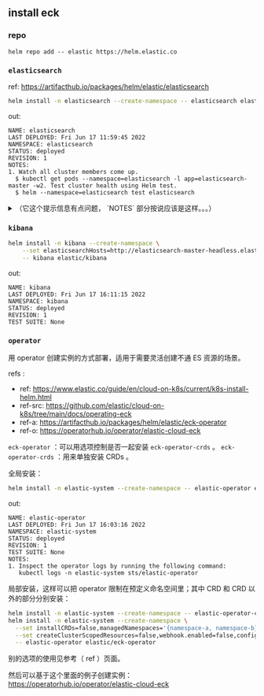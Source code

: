 
## install eck



### repo

~~~~
helm repo add -- elastic https://helm.elastic.co
~~~~

### `elasticsearch`

ref: https://artifacthub.io/packages/helm/elastic/elasticsearch

~~~ sh
helm install -n elasticsearch --create-namespace -- elasticsearch elastic/elasticsearch
~~~

out:

~~~~
NAME: elasticsearch
LAST DEPLOYED: Fri Jun 17 11:59:45 2022
NAMESPACE: elasticsearch
STATUS: deployed
REVISION: 1
NOTES:
1. Watch all cluster members come up.
  $ kubectl get pods --namespace=elasticsearch -l app=elasticsearch-master -w2. Test cluster health using Helm test.
  $ helm --namespace=elasticsearch test elasticsearch
~~~~

<details>

<summary>（它这个提示信息有点问题， `NOTES` 部分按说应该是这样。。。）</summary>

~~~~
NOTES:
1. Watch all cluster members come up.
  $ kubectl get pods --namespace=elasticsearch -l app=elasticsearch-master -w
2. Test cluster health using Helm test.
  $ helm --namespace=elasticsearch test elasticsearch
~~~~

</details>

### `kibana`

~~~ sh
helm install -n kibana --create-namespace \
    --set elasticsearchHosts=http://elasticsearch-master-headless.elasticsearch.svc.cluster.local:9200 \
    -- kibana elastic/kibana
~~~

out:

~~~
NAME: kibana
LAST DEPLOYED: Fri Jun 17 16:11:15 2022
NAMESPACE: kibana
STATUS: deployed
REVISION: 1
TEST SUITE: None
~~~


### `operator`

用 operator 创建实例的方式部署，适用于需要灵活创建不通 ES 资源的场景。

refs :
- ref: https://www.elastic.co/guide/en/cloud-on-k8s/current/k8s-install-helm.html
- ref-src: https://github.com/elastic/cloud-on-k8s/tree/main/docs/operating-eck
- ref-a: https://artifacthub.io/packages/helm/elastic/eck-operator
- ref-o: https://operatorhub.io/operator/elastic-cloud-eck


`eck-operator` ：可以用选项控制是否一起安装 `eck-operator-crds` 。
`eck-operator-crds` ：用来单独安装 CRDs 。

全局安装：

~~~ sh
helm install -n elastic-system --create-namespace -- elastic-operator elastic/eck-operator
~~~

out:

~~~
NAME: elastic-operator
LAST DEPLOYED: Fri Jun 17 16:03:16 2022
NAMESPACE: elastic-system
STATUS: deployed
REVISION: 1
TEST SUITE: None
NOTES:
1. Inspect the operator logs by running the following command:
   kubectl logs -n elastic-system sts/elastic-operator
~~~

局部安装，这样可以把 operator 限制在预定义命名空间里；其中 CRD 和 CRD 以外的部分分别安装：

~~~ sh
helm install -n elastic-system --create-namespace -- elastic-operator-crds elastic/eck-operator-crds
helm install -n elastic-system --create-namespace \
  --set installCRDs=false,managedNamespaces='{namespace-a, namespace-b}' \
  --set createClusterScopedResources=false,webhook.enabled=false,config.validateStorageClass=false \
  -- elastic-operator elastic/eck-operator
~~~

别的选项的使用见参考（ ref ）页面。

然后可以基于这个里面的例子创建实例： https://operatorhub.io/operator/elastic-cloud-eck

